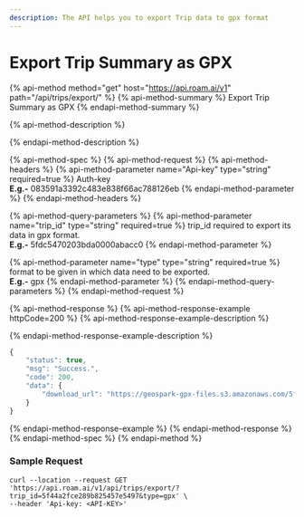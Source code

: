 ```yaml
---
description: The API helps you to export Trip data to gpx format
---
```


# Export Trip Summary as GPX

{% api-method method="get" host="https://api.roam.ai/v1" path="/api/trips/export/" %}
{% api-method-summary %}
Export Trip Summary as GPX
{% endapi-method-summary %}

{% api-method-description %}

{% endapi-method-description %}

{% api-method-spec %}
{% api-method-request %}
{% api-method-headers %}
{% api-method-parameter name="Api-key" type="string" required=true %}
Auth-key  
**E.g.-** 083591a3392c483e838f66ac788126eb
{% endapi-method-parameter %}
{% endapi-method-headers %}

{% api-method-query-parameters %}
{% api-method-parameter name="trip\_id" type="string" required=true %}
trip\_id required to export its data in gpx format.  
**E.g.-** 5fdc5470203bda0000abacc0
{% endapi-method-parameter %}

{% api-method-parameter name="type" type="string" required=true %}
format to be given in which data need to be exported.  
**E.g.-** gpx
{% endapi-method-parameter %}
{% endapi-method-query-parameters %}
{% endapi-method-request %}

{% api-method-response %}
{% api-method-response-example httpCode=200 %}
{% api-method-response-example-description %}

{% endapi-method-response-example-description %}

```javascript
{
    "status": true,
    "msg": "Success.",
    "code": 200,
    "data": {
        "download_url": "https://geospark-gpx-files.s3.amazonaws.com/5fdc5470203bda0000abacc0.gpx"
    }
}
```
{% endapi-method-response-example %}
{% endapi-method-response %}
{% endapi-method-spec %}
{% endapi-method %}

### Sample Request <a id="Sample-Request"></a>

```text
curl --location --request GET 'https://api.roam.ai/v1/api/trips/export/?trip_id=5f44a2fce289b825457e5497&type=gpx' \
--header 'Api-key: <API-KEY>'
```

